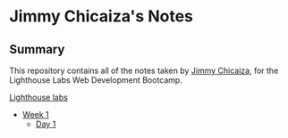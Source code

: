 # Jimmy Chicaiza's Notes


## Summary

This repository contains all of the notes taken by [Jimmy Chicaiza](https://github.com/JimmyChicaiza), for the Lighthouse Labs Web Development Bootcamp.

[Lighthouse labs](https://lighthouselabs.ca/)

* [Week 1](/Week_1)
  * [Day 1](/Week_1/Day_1)